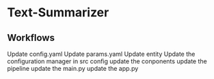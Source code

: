 # Text-Summarizer

## Workflows

Update config.yaml
Update params.yaml
Update entity
Update the configuration manager in src config
update the conponents
update the pipeline
update the main.py
update the app.py

